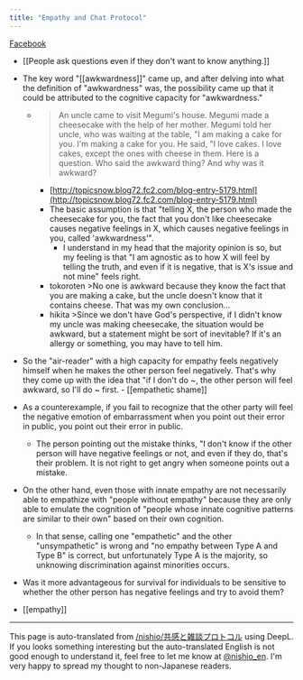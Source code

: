 ```yaml
---
title: "Empathy and Chat Protocol"
---
```


[Facebook](https://www.facebook.com/nishiohirokazu/posts/10204963037252194)

- [[People ask questions even if they don't want to know anything.]]

- The key word "[[awkwardness]]" came up, and after delving into what the definition of "awkwardness" was, the possibility came up that it could be attributed to the cognitive capacity for "awkwardness."
    - > An uncle came to visit Megumi's house. Megumi made a cheesecake with the help of her mother. Megumi told her uncle, who was waiting at the table, "I am making a cake for you. I'm making a cake for you. He said, "I love cakes. I love cakes, except the ones with cheese in them. Here is a question. Who said the awkward thing? And why was it awkward?
        - [http://topicsnow.blog72.fc2.com/blog-entry-5179.html](http://topicsnow.blog72.fc2.com/blog-entry-5179.html)
        - The basic assumption is that "telling X, the person who made the cheesecake for you, the fact that you don't like cheesecake causes negative feelings in X, which causes negative feelings in you, called 'awkwardness'".
            - I understand in my head that the majority opinion is so, but my feeling is that "I am agnostic as to how X will feel by telling the truth, and even if it is negative, that is X's issue and not mine" feels right.
        - tokoroten >No one is awkward because they know the fact that you are making a cake, but the uncle doesn't know that it contains cheese. That was my own conclusion...
        - hikita >Since we don't have God's perspective, if I didn't know my uncle was making cheesecake, the situation would be awkward, but a statement might be sort of inevitable? If it's an allergy or something, you may have to tell him.

- So the "air-reader" with a high capacity for empathy feels negatively himself when he makes the other person feel negatively. That's why they come up with the idea that "if I don't do ~, the other person will feel awkward, so I'll do ~ first.
        - [[empathetic shame]]
- As a counterexample, if you fail to recognize that the other party will feel the negative emotion of embarrassment when you point out their error in public, you point out their error in public.
    - The person pointing out the mistake thinks, "I don't know if the other person will have negative feelings or not, and even if they do, that's their problem. It is not right to get angry when someone points out a mistake.
- On the other hand, even those with innate empathy are not necessarily able to empathize with "people without empathy" because they are only able to emulate the cognition of "people whose innate cognitive patterns are similar to their own" based on their own cognition.
    - In that sense, calling one "empathetic" and the other "unsympathetic" is wrong and "no empathy between Type A and Type B" is correct, but unfortunately Type A is the majority, so unknowing discrimination against minorities occurs.
- Was it more advantageous for survival for individuals to be sensitive to whether the other person has negative feelings and try to avoid them?

- [[empathy]]

---
This page is auto-translated from [/nishio/共感と雑談プロトコル](https://scrapbox.io/nishio/共感と雑談プロトコル) using DeepL. If you looks something interesting but the auto-translated English is not good enough to understand it, feel free to let me know at [@nishio_en](https://twitter.com/nishio_en). I'm very happy to spread my thought to non-Japanese readers.